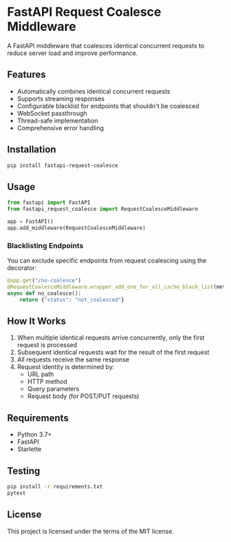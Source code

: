 # FastAPI Request Coalesce Middleware

A FastAPI middleware that coalesces identical concurrent requests to reduce server load and improve performance.

## Features

- Automatically combines identical concurrent requests
- Supports streaming responses
- Configurable blacklist for endpoints that shouldn't be coalesced
- WebSocket passthrough
- Thread-safe implementation
- Comprehensive error handling

## Installation

```bash
pip install fastapi-request-coalesce
```

## Usage

```python
from fastapi import FastAPI
from fastapi_request_coalesce import RequestCoalesceMiddleware

app = FastAPI()
app.add_middleware(RequestCoalesceMiddleware)
```

### Blacklisting Endpoints

You can exclude specific endpoints from request coalescing using the decorator:

```python
@app.get("/no-coalesce")
@RequestCoalesceMiddleware.wrapper_add_one_for_all_cache_black_list(method="GET", path="/no-coalesce")
async def no_coalesce():
    return {"status": "not_coalesced"}
```

## How It Works

1. When multiple identical requests arrive concurrently, only the first request is processed
2. Subsequent identical requests wait for the result of the first request
3. All requests receive the same response
4. Request identity is determined by:
   - URL path
   - HTTP method
   - Query parameters
   - Request body (for POST/PUT requests)

## Requirements

- Python 3.7+
- FastAPI
- Starlette

## Testing

```bash
pip install -r requirements.txt
pytest
```

## License

This project is licensed under the terms of the MIT license.